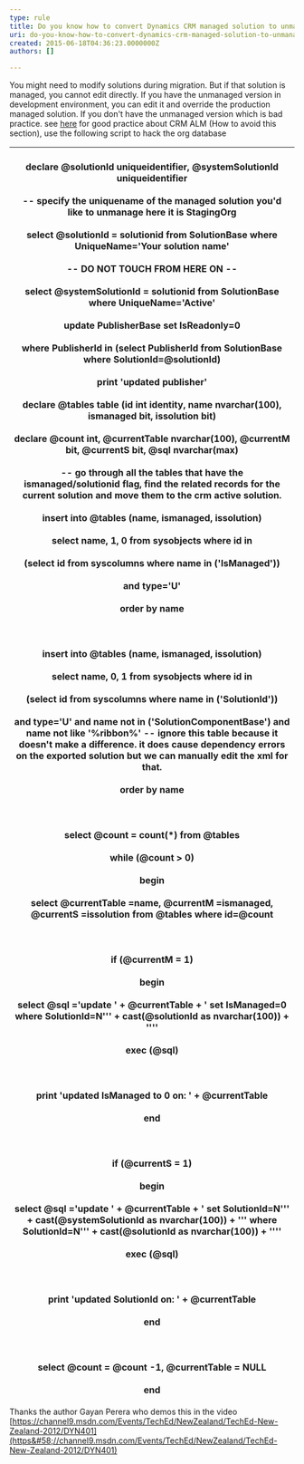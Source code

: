 ```yaml
---
type: rule
title: Do you know how to convert Dynamics CRM managed solution to unmanaged
uri: do-you-know-how-to-convert-dynamics-crm-managed-solution-to-unmanaged
created: 2015-06-18T04:36:23.0000000Z
authors: []

---
```


 ​You might need to modify solutions during migration. But if that solution is managed, you cannot edit directly. If you have the unmanaged version in development environment, you can edit it and override the production managed solution. 
If you don't have the unmanaged version which is bad practice. see [her​e](http&#58;//community.adxstudio.com/blogs/shan/2014-01-17-converting-crm-solutions-from-managed-to-unmanaged/) for good practice about CRM ALM (How to avoid this section), use the following script to hack the org database


| ​<br>declare @solutionId uniqueidentifier, @systemSolutionId uniqueidentifier<br> <br>-- specify the uniquename of the managed solution you'd like to unmanage here it is StagingOrg<br> <br>select @solutionId = solutionid from SolutionBase where UniqueName='Your solution name'<br> <br>-- DO NOT TOUCH FROM HERE ON --<br> <br>select @systemSolutionId = solutionid from SolutionBase where UniqueName='Active'<br> <br>update PublisherBase set IsReadonly=0<br> <br>where PublisherId in (select PublisherId from SolutionBase where SolutionId=@solutionId)<br> <br>print 'updated publisher'<br>  <br>declare @tables table (id int identity, name nvarchar(100), ismanaged bit, issolution bit)<br> <br>declare @count int, @currentTable nvarchar(100), @currentM bit, @currentS bit, @sql nvarchar(max)<br> <br>-- go through all the tables that have the ismanaged/solutionid flag, find the related records for the current solution and move them to the crm active solution.<br> <br>insert into @tables (name, ismanaged, issolution)<br> <br>select name, 1, 0 from sysobjects where id in<br> <br>(select id from syscolumns where name in ('IsManaged'))<br> <br>and type='U'<br> <br>order by name<br> <br><br> <br>insert into @tables (name, ismanaged, issolution)<br> <br>select name, 0, 1 from sysobjects where id in<br> <br>(select id from syscolumns where name in ('SolutionId'))<br> <br>and type='U' and name not in ('SolutionComponentBase') and name not like '%ribbon%' -- ignore this table because it doesn't make a difference. it does cause dependency errors on the exported solution but we can manually edit the xml for that.<br> <br>order by name<br> <br><br> <br>select @count = count(\*) from @tables<br> <br>while (@count &gt; 0)<br> <br>begin<br> <br>select @currentTable =name, @currentM =ismanaged, @currentS =issolution from @tables where id=@count<br> <br><br> <br>if (@currentM = 1)<br> <br>begin<br> <br>select @sql ='update ' + @currentTable + ' set IsManaged=0 where SolutionId=N''' + cast(@solutionId as nvarchar(100)) + ''''<br> <br>exec (@sql)<br> <br><br> <br>print 'updated IsManaged to 0 on: ' + @currentTable<br> <br>end<br> <br><br> <br>if (@currentS = 1)<br> <br>begin<br> <br>select @sql ='update ' + @currentTable + ' set SolutionId=N''' + cast(@systemSolutionId as nvarchar(100)) + ''' where SolutionId=N''' + cast(@solutionId as nvarchar(100)) + ''''<br> <br>exec (@sql)<br> <br><br> <br>print 'updated SolutionId on: ' + @currentTable<br> <br>end<br> <br><br> <br>select @count = @count -1, @currentTable = NULL<br> <br>end<br>  |
| --- |



Thanks the author Gayan Perera who demos this in the video [https://channel9.msdn.com/Events/TechEd/NewZealand/TechEd-New-Zealand-2012/DYN401](https&#58;//channel9.msdn.com/Events/TechEd/NewZealand/TechEd-New-Zealand-2012/DYN401)
